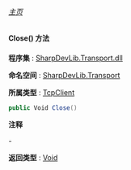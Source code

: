 ###### [主页](./Index.md "主页")

#### Close() 方法

**程序集** : [SharpDevLib.Transport.dll](./SharpDevLib.Transport.assembly.md "SharpDevLib.Transport.dll")

**命名空间** : [SharpDevLib.Transport](./SharpDevLib.Transport.namespace.md "SharpDevLib.Transport")

**所属类型** : [TcpClient](./SharpDevLib.Transport.TcpClient.md "TcpClient")

``` csharp
public Void Close()
```

**注释**

*-*



**返回类型** : [Void](https://learn.microsoft.com/en-us/dotnet/api/system.void "Void")


